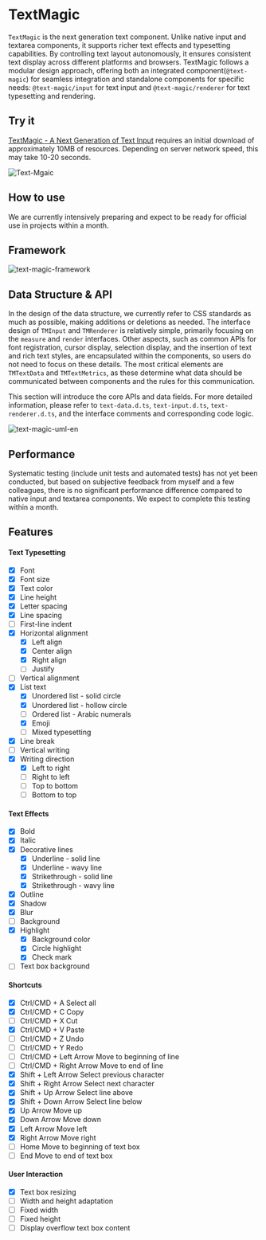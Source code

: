 # TextMagic

`TextMagic` is the next generation text component. Unlike native input and textarea components, it supports richer text effects and typesetting capabilities. By controlling text layout autonomously, it ensures consistent text display across different platforms and browsers. TextMagic follows a modular design approach, offering both an integrated component(`@text-magic`) for seamless integration and standalone components for specific needs: `@text-magic/input` for text input and `@text-magic/renderer` for text typesetting and rendering.

## Try it

[TextMagic - A Next Generation of Text Input](https://text-magic.gezilinll.com) requires an initial download of approximately 10MB of resources. Depending on server network speed, this may take 10-20 seconds.

![Text-Mgaic](text-magic.gif)

## How to use

We are currently intensively preparing and expect to be ready for official use in projects within a month.

## Framework

![text-magic-framework](https://p.ipic.vip/fd6vlm.jpg)

## Data Structure & API

In the design of the data structure, we currently refer to CSS standards as much as possible, making additions or deletions as needed. The interface design of `TMInput` and `TMRenderer` is relatively simple, primarily focusing on the `measure` and `render` interfaces. Other aspects, such as common APIs for font registration, cursor display, selection display, and the insertion of text and rich text styles, are encapsulated within the components, so users do not need to focus on these details. The most critical elements are `TMTextData` and `TMTextMetrics`, as these determine what data should be communicated between components and the rules for this communication.

This section will introduce the core APIs and data fields. For more detailed information, please refer to `text-data.d.ts`, `text-input.d.ts`, `text-renderer.d.ts`, and the interface comments and corresponding code logic.

![text-magic-uml-en](https://p.ipic.vip/0p4b1e.jpg)

## Performance

Systematic testing (include unit tests and automated tests) has not yet been conducted, but based on subjective feedback from myself and a few colleagues, there is no significant performance difference compared to native input and textarea components. We expect to complete this testing within a month.

## Features

#### Text Typesetting

- [x] Font
- [x] Font size
- [x] Text color
- [x] Line height
- [x] Letter spacing
- [x] Line spacing
- [ ] First-line indent
- [x] Horizontal alignment
  - [x] Left align
  - [x] Center align
  - [x] Right align
  - [ ] Justify
- [ ] Vertical alignment
- [x] List text
  - [x] Unordered list - solid circle
  - [x] Unordered list - hollow circle
  - [ ] Ordered list - Arabic numerals
  - [x] Emoji
  - [ ] Mixed typesetting
- [x] Line break
- [ ] Vertical writing
- [x] Writing direction
  - [x] Left to right
  - [ ] Right to left
  - [ ] Top to bottom
  - [ ] Bottom to top

#### Text Effects

- [x] Bold
- [x] Italic
- [x] Decorative lines
  - [x] Underline - solid line
  - [x] Underline - wavy line
  - [x] Strikethrough - solid line
  - [x] Strikethrough - wavy line
- [x] Outline
- [x] Shadow
- [x] Blur
- [ ] Background
- [x] Highlight
  - [x] Background color
  - [x] Circle highlight
  - [x] Check mark
- [ ] Text box background

#### Shortcuts

- [x] Ctrl/CMD + A Select all
- [x] Ctrl/CMD + C Copy
- [ ] Ctrl/CMD + X Cut
- [x] Ctrl/CMD + V Paste
- [ ] Ctrl/CMD + Z Undo
- [ ] Ctrl/CMD + Y Redo
- [ ] Ctrl/CMD + Left Arrow Move to beginning of line
- [ ] Ctrl/CMD + Right Arrow Move to end of line
- [x] Shift + Left Arrow Select previous character
- [x] Shift + Right Arrow Select next character
- [x] Shift + Up Arrow Select line above
- [x] Shift + Down Arrow Select line below
- [x] Up Arrow Move up
- [x] Down Arrow Move down
- [x] Left Arrow Move left
- [x] Right Arrow Move right
- [ ] Home Move to beginning of text box
- [ ] End Move to end of text box

#### User Interaction

- [x] Text box resizing
- [ ] Width and height adaptation
- [ ] Fixed width
- [ ] Fixed height
- [ ] Display overflow text box content
